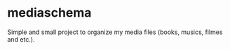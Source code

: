 mediaschema
===========

Simple and small project to organize my media files (books, musics, filmes and etc.).